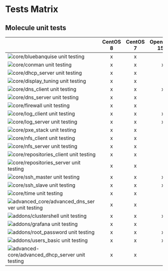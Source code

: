 Tests Matrix
============

Molecule unit tests
-------------------


|                                                                                                                           | CentOS 8 | CentOS 7 | OpenSUSE 15.1 |
|-----------------------------------------------------------------------------------------------------------------------------------------------------|:-:|:-:|:-:|
|![core/bluebanquise unit testing](https://github.com/bluebanquise/bluebanquise/workflows/core/bluebanquise%20unit%20testing/badge.svg)               | x | x |   |
|![core/conman unit testing](https://github.com/bluebanquise/bluebanquise/workflows/core/conman%20unit%20testing/badge.svg)                           | x | x | x |
|![core/dhcp_server unit testing](https://github.com/bluebanquise/bluebanquise/workflows/core/dhcp_server%20unit%20testing/badge.svg)                 | x | x |   |
|![core/display_tuning unit testing](https://github.com/bluebanquise/bluebanquise/workflows/core/display_tuning%20unit%20testing/badge.svg)           | x | x |   |
|![core/dns_client unit testing](https://github.com/bluebanquise/bluebanquise/workflows/core/dns_client%20unit%20testing/badge.svg)                   | x | x | x |
|![core/dns_server unit testing](https://github.com/bluebanquise/bluebanquise/workflows/core/dns_server%20unit%20testing/badge.svg)                   | x | x |   |
|![core/firewall unit testing](https://github.com/bluebanquise/bluebanquise/workflows/core/firewall%20unit%20testing/badge.svg)                       | x | x |   |
|![core/log_client unit testing](https://github.com/bluebanquise/bluebanquise/workflows/core/log_client%20unit%20testing/badge.svg)                   | x | x | x |
|![core/log_server unit testing](https://github.com/bluebanquise/bluebanquise/workflows/core/log_server%20unit%20testing/badge.svg)                   | x | x | x |
|![core/pxe_stack unit testing](https://github.com/bluebanquise/bluebanquise/workflows/core/pxe_stack%20unit%20testing/badge.svg)                     | x | x |   |
|![core/nfs_client unit testing](https://github.com/bluebanquise/bluebanquise/workflows/core/nfs_client%20unit%20testing/badge.svg)                   | x | x |   |
|![core/nfs_server unit testing](https://github.com/bluebanquise/bluebanquise/workflows/core/nfs_server%20unit%20testing/badge.svg)                   | x | x |   |
|![core/repositories_client unit testing](https://github.com/bluebanquise/bluebanquise/workflows/core/repositories_client%20unit%20testing/badge.svg) | x | x |   |
|![core/repositories_server unit testing](https://github.com/bluebanquise/bluebanquise/workflows/core/repositories_server%20unit%20testing/badge.svg) | x | x |   |
|![core/ssh_master unit testing](https://github.com/bluebanquise/bluebanquise/workflows/core/ssh_master%20unit%20testing/badge.svg)                   | x | x | x |
|![core/ssh_slave unit testing](https://github.com/bluebanquise/bluebanquise/workflows/core/ssh_slave%20unit%20testing/badge.svg)                     | x | x | x |
|![core/time unit testing](https://github.com/bluebanquise/bluebanquise/workflows/core/time%20unit%20testing/badge.svg)                               | x | x |   |
|![advanced_core/advanced_dns_server unit testing](https://github.com/bluebanquise/bluebanquise/workflows/advanced_core/advanced_dns_server%20unit%20testing/badge.svg)                   | x | x |   |
|![addons/clustershell unit testing](https://github.com/bluebanquise/bluebanquise/workflows/addons/clustershell%20unit%20testing/badge.svg)           | x | x | x |
|![addons/grafana unit testing](https://github.com/bluebanquise/bluebanquise/workflows/addons/grafana%20unit%20testing/badge.svg)                     | x | x |   |
|![addons/root_password unit testing](https://github.com/bluebanquise/bluebanquise/workflows/addons/root_password%20unit%20testing/badge.svg)         | x | x | x |
|![addons/users_basic unit testing](https://github.com/bluebanquise/bluebanquise/workflows/addons/users_basic%20unit%20testing/badge.svg)             | x | x | x |
|![advanced-core/advanced_dhcp_server unit testing](https://github.com/bluebanquise/bluebanquise/workflows/advanced-core/advanced_dhcp_server%20unit%20testing/badge.svg)                   | x | x |   |
